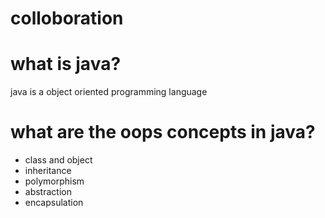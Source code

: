 # colloboration


# what is java?
java is a object oriented  programming language


# what are the oops concepts in java?
* class and object
* inheritance
* polymorphism
* abstraction
* encapsulation
